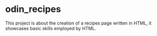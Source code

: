 # odin_recipes

This project is about the creation of a recipes page written in HTML,
it showcases basic skills employed by HTML. 
